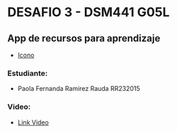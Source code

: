 # DESAFIO 3 - DSM441 G05L
## App de recursos para aprendizaje
- [Icono](https://github.com/PaoRauda/ListaRecursosAprendizaje/blob/master/ListaAprendizaje_Icon.png)

### Estudiante:
- Paola Fernanda Ramirez Rauda RR232015

### Video:
- [Link Video]()

